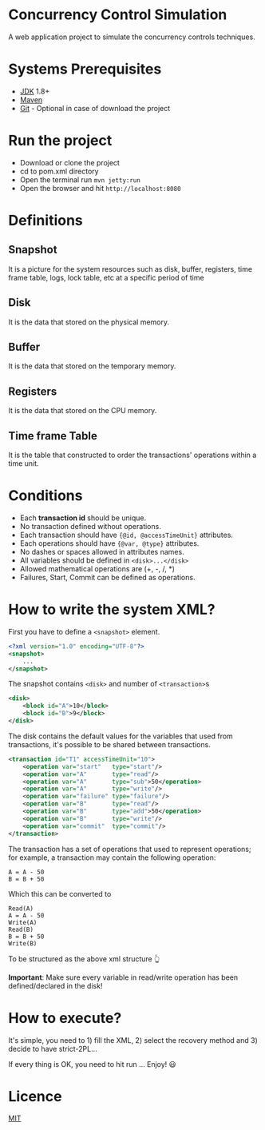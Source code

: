 # Concurrency Control Simulation
A web application project to simulate the concurrency controls techniques.
# Systems Prerequisites
* [JDK](http://www.oracle.com/technetwork/java/javase/downloads/jdk8-downloads-2133151.html) 1.8+
* [Maven](https://maven.apache.org/)
* [Git](https://git-scm.com/) - Optional in case of download the project
# Run the project
* Download or clone the project
* cd to pom.xml directory
* Open the terminal run `mvn jetty:run`
* Open the browser and hit `http://localhost:8080`
# Definitions
## Snapshot
It is a picture for the system resources such as disk, buffer, registers, time frame table, logs, lock table, etc at a 
specific period of time
## Disk
It is the data that stored on the physical memory.
## Buffer
It is the data that stored on the temporary memory.
## Registers
It is the data that stored on the CPU memory.
## Time frame Table
It is the table that constructed to order the transactions' operations within a time unit.   
# Conditions
* Each **transaction id** should be unique.
* No transaction defined without operations.
* Each transaction should have `{@id, @accessTimeUnit}` attributes.
* Each operations should have `{@var, @type}` attributes.
* No dashes or spaces allowed in attributes names.
* All variables should be defined in `<disk>...</disk>`
* Allowed mathematical operations are (+, -, /, *) 
* Failures, Start, Commit can be defined as operations. 

# How to write the system XML? 
First you have to define a `<snapshot>` element.
```xml
<?xml version="1.0" encoding="UTF-8"?>
<snapshot>
    ...
</snapshot>
```
The snapshot contains `<disk>` and number of `<transaction>`s 
```xml
<disk>
    <block id="A">10</block>
    <block id="B">9</block>
</disk>
```
The disk contains the default values for the variables that used from transactions, it's possible to be shared between transactions.
```xml
<transaction id="T1" accessTimeUnit="10">
    <operation var="start"   type="start"/>
    <operation var="A"       type="read"/>
    <operation var="A"       type="sub">50</operation>
    <operation var="A"       type="write"/>
    <operation var="failure" type="failure"/>
    <operation var="B"       type="read"/>
    <operation var="B"       type="add">50</operation>
    <operation var="B"       type="write"/>
    <operation var="commit"  type="commit"/>
</transaction>
```
The transaction has a set of operations that used to represent operations; for example, a transaction may contain the following operation:
```text
A = A - 50
B = B + 50
```  
Which this can be converted to
```text
Read(A)
A = A - 50
Write(A)
Read(B)
B = B + 50
Write(B)
```
To be structured as the above xml structure :point_up_2:

**Important**: Make sure every variable in read/write operation has been defined/declared in the disk!
# How to execute?
It's simple, you need to 1) fill the XML, 2) select the recovery method and 3) decide to have strict-2PL... 

If every thing is OK, you need to hit run ... Enjoy! :smiley:
# Licence 
[MIT](https://github.com/amughrabi/cc/blob/master/LICENSE)

